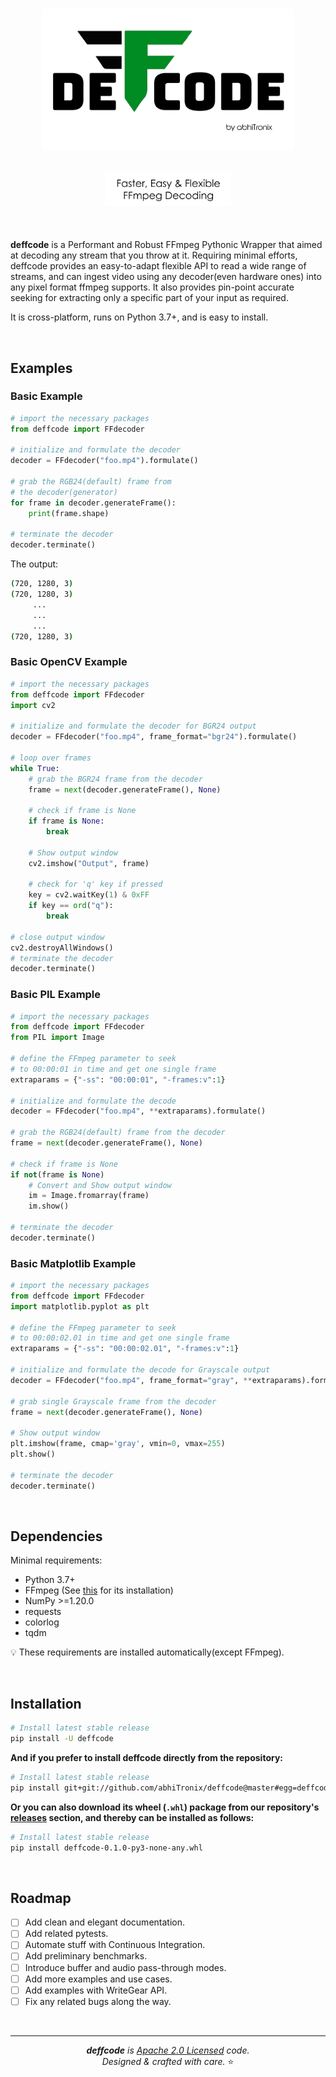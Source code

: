 <!--
===============================================
deffcode library source-code is deployed under the Apache 2.0 License:

Copyright (c) 2021 Abhishek Thakur(@abhiTronix) <abhi.una12@gmail.com>

Licensed under the Apache License, Version 2.0 (the "License");
you may not use this file except in compliance with the License.
You may obtain a copy of the License at

   http://www.apache.org/licenses/LICENSE-2.0

Unless required by applicable law or agreed to in writing, software
distributed under the License is distributed on an "AS IS" BASIS,
WITHOUT WARRANTIES OR CONDITIONS OF ANY KIND, either express or implied.
See the License for the specific language governing permissions and
limitations under the License.
===============================================
-->

<h1 align="center">
  <img src="docs/overrides/assets/images/deffcode.png" alt="VidGear" title="Logo designed by Abhishek Thakur(@abhiTronix), under CC-BY-NC-SA 4.0 License" width="80%"/>
</h1>
<h2 align="center">
  <img src="docs/overrides/assets/images/deffcode-tagline.png" alt="VidGear tagline" width="40%"/>
</h2>


&nbsp;

**deffcode** is a Performant and Robust FFmpeg Pythonic Wrapper that aimed at decoding any stream that you throw at it. Requiring minimal efforts, deffcode provides an easy-to-adapt flexible API to read a wide range of streams, and can ingest video using any decoder(even hardware ones) into any pixel format ffmpeg supports. It also provides pin-point accurate seeking for extracting only a specific part of your input as required. 

It is cross-platform, runs on Python 3.7+, and is easy to install.

&nbsp;


## Examples

### Basic Example

```python
# import the necessary packages
from deffcode import FFdecoder

# initialize and formulate the decoder
decoder = FFdecoder("foo.mp4").formulate()

# grab the RGB24(default) frame from 
# the decoder(generator)
for frame in decoder.generateFrame():
	print(frame.shape)

# terminate the decoder
decoder.terminate()
```

The output:

```sh
(720, 1280, 3)
(720, 1280, 3)
     ...
     ...
     ...
(720, 1280, 3)
```

### Basic OpenCV Example

```python
# import the necessary packages
from deffcode import FFdecoder
import cv2

# initialize and formulate the decoder for BGR24 output
decoder = FFdecoder("foo.mp4", frame_format="bgr24").formulate()

# loop over frames
while True:
    # grab the BGR24 frame from the decoder
    frame = next(decoder.generateFrame(), None)

    # check if frame is None
    if frame is None:
        break
    
    # Show output window
    cv2.imshow("Output", frame)

    # check for 'q' key if pressed
    key = cv2.waitKey(1) & 0xFF
    if key == ord("q"):
        break

# close output window
cv2.destroyAllWindows()
# terminate the decoder
decoder.terminate()
```

### Basic PIL Example

```python
# import the necessary packages
from deffcode import FFdecoder
from PIL import Image

# define the FFmpeg parameter to seek 
# to 00:00:01 in time and get one single frame
extraparams = {"-ss": "00:00:01", "-frames:v":1}

# initialize and formulate the decode
decoder = FFdecoder("foo.mp4", **extraparams).formulate()

# grab the RGB24(default) frame from the decoder
frame = next(decoder.generateFrame(), None)

# check if frame is None
if not(frame is None)
    # Convert and Show output window
    im = Image.fromarray(frame)
    im.show()

# terminate the decoder
decoder.terminate()
```

### Basic Matplotlib Example

```python
# import the necessary packages
from deffcode import FFdecoder
import matplotlib.pyplot as plt

# define the FFmpeg parameter to seek 
# to 00:00:02.01 in time and get one single frame
extraparams = {"-ss": "00:00:02.01", "-frames:v":1}

# initialize and formulate the decode for Grayscale output
decoder = FFdecoder("foo.mp4", frame_format="gray", **extraparams).formulate()

# grab single Grayscale frame from the decoder
frame = next(decoder.generateFrame(), None)

# Show output window
plt.imshow(frame, cmap='gray', vmin=0, vmax=255)
plt.show()

# terminate the decoder
decoder.terminate()
```

&nbsp;

## Dependencies

Minimal requirements:
- Python 3.7+
- FFmpeg (See [this](https://abhitronix.github.io/vidgear/latest/gears/writegear/compression/advanced/ffmpeg_install/#ffmpeg-installation-instructions) for its installation)
- NumPy >=1.20.0
- requests
- colorlog
- tqdm

:bulb: These requirements are installed automatically(except FFmpeg).


&nbsp;

## Installation


```sh
# Install latest stable release
pip install -U deffcode
```

**And if you prefer to install deffcode directly from the repository:**

```sh
# Install latest stable release
pip install git+git://github.com/abhiTronix/deffcode@master#egg=deffcode
```

**Or you can also download its wheel (`.whl`) package from our repository's [releases](https://github.com/abhiTronix/deffcode/releases) section, and thereby can be installed as follows:**

```sh
# Install latest stable release
pip install deffcode-0.1.0-py3-none-any.whl
```

&nbsp;

## Roadmap

- [ ] Add clean and elegant documentation.
- [ ] Add related pytests.
- [ ] Automate stuff with Continuous Integration.
- [ ] Add preliminary benchmarks.
- [ ] Introduce buffer and audio pass-through modes.
- [ ] Add more examples and use cases.
- [ ] Add examples with WriteGear API.
- [ ] Fix any related bugs along the way. 

&nbsp;

----

<p align="center"><i><b>deffcode</b> is <a href="https://github.com/abhiTronix/deffcode/blob/master/LICENSE.md">Apache 2.0 Licensed</a> code.<br/>Designed & crafted with care.</i> ⭐️</p>
